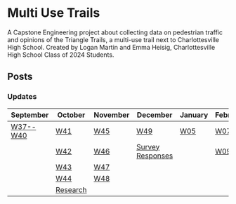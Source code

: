 # Multi Use Trails

A Capstone Engineering project about collecting data on pedestrian traffic and opinions of the Triangle Trails, a multi-use trail next to Charlottesville High School. Created by Logan Martin and Emma Heisig, Charlottesville High School Class of 2024 Students.

## Posts

### Updates

| September                                 | October                                    | November                         | December                                                   | January                          | February                         | March | April |
|-------------------------------------------|--------------------------------------------|----------------------------------|------------------------------------------------------------|----------------------------------|----------------------------------|-------|-------|
| [W37--W40](/_posts/2023-09-11-W37--40.md) | [W41](/_posts/2023-10-07-W41.md)           | [W45](/_posts/2023-11-06-W45.md) | [W49](/_posts/2023-12-04-W49.md)                           | [W05](/_posts/2024-01-29-W05.md) | [W07](/_posts/2024-02-12-W07.md) |       |       |
|                                           | [W42](/_posts/2023-10-16-W42.md)           | [W46](/_posts/2023-11-13-W46.md) | [Survey Responses](/_posts/2023-12-11-Survey-Responses.md) |                                  | [W09](/_posts/2024-02-26-W09.md) |       |       |
|                                           | [W43](/_posts/2023-10-23-W43.md)           | [W47](/_posts/2023-11-20-W47.md) |                                                            |                                  |                                  |       |       |
|                                           | [W44](/_posts/2023-10-30-W44.md)           | [W48](/_posts/2023-11-27-W48.md) |                                                            |                                  |                                  |       |       |
|                                           | [Research](/_posts/2023-10-31-Research.md) |                                  |                                                            |                                  |                                  |       |       |
